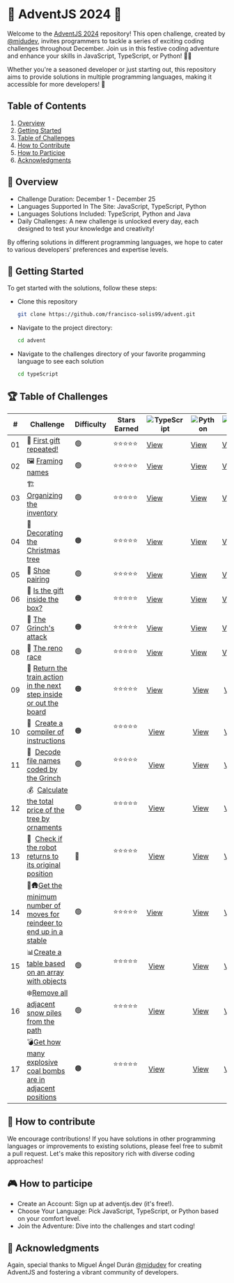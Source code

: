 
# 🎄 AdventJS 2024 🎁

Welcome to the [AdventJS 2024](https://www.adventjs.dev)  repository! This open challenge, created by [@midudev](https://midu.dev/), invites programmers to tackle a series of exciting coding challenges throughout December. Join us in this festive coding adventure and enhance your skills in JavaScript, TypeScript, or Python! 🐍✨

Whether you're a seasoned developer or just starting out, this repository aims to provide solutions in multiple programming languages, making it accessible for more developers! 🚀


## Table of Contents

1. [Overview](#📅-overview)
2. [Getting Started](#🚀-getting-started)
3. [Table of Challenges](#🏆-table-of-challenges)
4. [How to Contribute](#🤔-how-to-contribute)
5. [How to Participe](#🎮-how-to-participe)
6. [Acknowledgments](#🙏-acknowledgments)

## 📅 Overview
- Challenge Duration: December 1 - December 25
- Languages Supported In The Site: JavaScript, TypeScript, Python
- Languages Solutions Included: TypeScript, Python and Java
- Daily Challenges: A new challenge is unlocked every day, each designed to test your knowledge and creativity!

By offering solutions in different programming languages, we hope to cater to various developers' preferences and expertise levels.


## 🚀 Getting Started

To get started with the solutions, follow these steps:

- Clone this repository

  ```bash
  git clone https://github.com/francisco-solis99/advent.git
  ```

- Navigate to the project directory:

  ```bash
  cd advent
  ```

- Navigate to the challenges directory of your favorite progamming language to see each solution

  ```bash
  cd typeScript
  ```

## 🏆 Table of Challenges

| #  | Challenge                                          | Difficulty | Stars Earned | ![TypeScript](https://img.shields.io/badge/TypeScript-007ACC?logo=typescript&logoColor=white) | ![Python](https://img.shields.io/badge/Python-3776AB?logo=python&logoColor=white) | ![Java](https://img.shields.io/badge/Java-007396?logo=java&logoColor=white) |
|----|---------------------------------------------------|------------|---------------|---------------------|------------------|---------------------|
| 01 | 🎁 [First gift repeated!](https://adventjs.dev/en/challenges/2024/1)     | 🟢         | ⭐⭐⭐⭐⭐            | [View](/typeScript/challenges/challenge01.ts)  | [View](/python/challenge01.py) | [View](/java/challenge01.java)  |
| 02 | 🖼️ [Framing names](https://adventjs.dev/en/challenges/2024/2)            | 🟢         | ⭐⭐⭐⭐⭐            | [View](/typeScript/challenges/challenge02.ts)  | [View](/python/challenge02.py) | [View](/java/challenge02.java)  |
| 03 | 🏗️ [Organizing the inventory](https://adventjs.dev/en/challenges/2024/3)                        | 🟢         | ⭐⭐⭐⭐⭐            | [View](/typeScript/challenges/challenge03.ts)  | [View](/python/challenge03.py) | [View](/java/challenge03.java)  |
| 04 | 🎄 [Decorating the Christmas tree](https://adventjs.dev/en/challenges/2024/4)          | 🟠         | ⭐⭐⭐⭐⭐            | [View](/typeScript/challenges/challenge04.ts)  | [View](/python/challenge04.py) | [View](/java/challenge04.java)  |
| 05| 👢 [Shoe pairing](https://adventjs.dev/en/challenges/2024/5)           | 🟢         | ⭐⭐⭐⭐⭐            | [View](/typeScript/challenges/challenge05.ts)  | [View](/python/challenge05.py) | [View](/java/challenge05.java)  |
| 06 | 🎁 [Is the gift inside the box?](https://adventjs.dev/en/challenges/2024/6)                   | 🟠         | ⭐⭐⭐⭐⭐            | [View](/typeScript/challenges/challenge06.ts)  | [View](/python/challenge06.py) | [View](/java/challenge06.java)  |
| 07 | 🎅 [The Grinch's attack](https://adventjs.dev/en/challenges/2024/7)                  | 🟠         | ⭐⭐⭐⭐⭐            | [View](/typeScript/challenges/challenge07.ts)  | [View](/python/challenge07.py) | [View](/java/challenge07.java)  |
| 08 | 🦌 [The reno race](https://adventjs.dev/en/challenges/2024/8)         | 🟢         | ⭐⭐⭐⭐⭐            | [View](/typeScript/challenges/challenge08.ts)  | [View](/python/challenge08.py) | [View](/java/challenge08.java)  |
| 09 | 🚂 [Return the train action in the next step inside or out the board](https://adventjs.dev/en/challenges/2024/9)| 🟠         | ⭐⭐⭐⭐⭐            | [View](/typeScript/challenges/challenge09.ts)| [View](/python/challenge09.py)| [View](/java/challenge09.java)|
|10| 📜  [Create a compiler of instructions](https://adventjs.dev/en/challenges/2024/10)| 🟠          | ⭐⭐⭐⭐⭐            | [View](/typeScript/challenges/challenge10.ts)| [View](/python/challenge10.py)| [View](/java/challenge10.java)|
|11| 📁  [Decode file names coded by the Grinch](https://adventjs.dev/en/challenges/2024/11)| 🟢          | ⭐⭐⭐⭐⭐            | [View](/typeScript/challenges/challenge11.ts)| [View](/python/challenge11.py)| [View](/java/challenge11.java)|
|12| 💰  [Calculate the total price of the tree by ornaments](https://adventjs.dev/en/challenges/2024/12)| 🟢          | ⭐⭐⭐⭐⭐            | [View](/typeScript/challenges/challenge12.ts)| [View](/python/challenge12.py)| [View](/java/challenge12.java)|
|13| 🤖  [Check if the robot returns to its original position](https://adventjs.dev/en/challenges/2024/13)| 🔴          | ⭐⭐⭐⭐⭐            | [View](/typeScript/challenges/challenge13.ts)| [View](/python/challenge13.py)| [View](/java/challenge13.java)|
| 14| 🦌🛖[Get the minimum number of moves for reindeer to end up in a stable](https://adventjs.dev/en/challenges/2024/14)| 🟢         | ⭐⭐⭐⭐⭐            | [View](/typeScript/challenges/challenge14.ts)    | [View](/python/challenge14.py)| [View](/java/challenge14.java)|
| 15| 📊[Create a table based on an array with objects](https://adventjs.dev/en/challenges/2024/15)| 🟢          | ⭐⭐⭐⭐⭐             | [View](/typeScript/challenges/challenge15.ts)| [View](/python/challenge15.py)| [View](/java/challenge15.java)|
| 16| ❄️[Remove all adjacent snow piles from the path](https://adventjs.dev/en/challenges/2024/16)| 🟢            | ⭐⭐⭐⭐⭐            | [View](/typeScript/challenges/challenge16.ts)| [View](/python/challenge16.py)| [View](/java/challenge16.java)|
| 17| 💣[Get how many explosive coal bombs are in adjacent positions](https://adventjs.dev/en/challenges/2024/17)| 🟠            | ⭐⭐⭐⭐⭐            | [View](/typeScript/challenges/challenge17.ts)| [View](/python/challenge17.py)| [View](/java/challenge17.java)|


## 🤔 How to contribute

We encourage contributions! If you have solutions in other programming languages or improvements to existing solutions, please feel free to submit a pull request. Let's make this repository rich with diverse coding approaches!

## 🎮 How to participe

- Create an Account: Sign up at adventjs.dev (it's free!).
- Choose Your Language: Pick JavaScript, TypeScript, or Python based on your comfort level.
- Join the Adventure: Dive into the challenges and start coding!

## 🙏 Acknowledgments
Again, special thanks to Miguel Ángel Durán [@midudev](https://midu.dev/) for creating AdventJS and fostering a vibrant community of developers.
